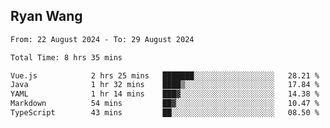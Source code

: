 ## Ryan Wang

<!--START_SECTION:waka-->

```txt
From: 22 August 2024 - To: 29 August 2024

Total Time: 8 hrs 35 mins

Vue.js            2 hrs 25 mins   ███████░░░░░░░░░░░░░░░░░░   28.21 %
Java              1 hr 32 mins    ████▒░░░░░░░░░░░░░░░░░░░░   17.84 %
YAML              1 hr 14 mins    ███▓░░░░░░░░░░░░░░░░░░░░░   14.38 %
Markdown          54 mins         ██▓░░░░░░░░░░░░░░░░░░░░░░   10.47 %
TypeScript        43 mins         ██░░░░░░░░░░░░░░░░░░░░░░░   08.50 %
```

<!--END_SECTION:waka-->
